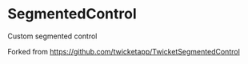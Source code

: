 # SegmentedControl
Custom segmented control

Forked from https://github.com/twicketapp/TwicketSegmentedControl

